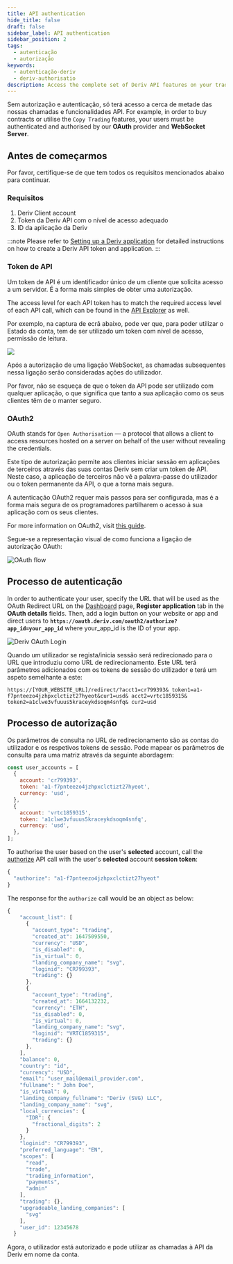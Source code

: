 ```yaml
---
title: API authentication
hide_title: false
draft: false
sidebar_label: API authentication
sidebar_position: 2
tags:
  - autenticação
  - autorização
keywords:
  - autenticação-deriv
  - deriv-authorisatio
description: Access the complete set of Deriv API features on your trading app by authenticating users with an API token. Learn to do this with an API example.
---
```


Sem autorização e autenticação, só terá acesso a cerca de metade das nossas chamadas e funcionalidades API. For example, in order to buy contracts or utilise the `Copy Trading` features, your users must be authenticated and authorised by our **OAuth** provider and **WebSocket Server**.

## Antes de começarmos

Por favor, certifique-se de que tem todos os requisitos mencionados abaixo para continuar.

### Requisitos

1. Deriv Client account
2. Token da Deriv API com o nível de acesso adequado
3. ID da aplicação da Deriv

:::note
Please refer to [Setting up a Deriv application](/docs/setting-up-a-deriv-application) for detailed instructions on how to create a Deriv API token and application.
:::

### Token de API

Um token de API é um identificador único de um cliente que solicita acesso a um servidor. É a forma mais simples de obter uma autorização.

The access level for each API token has to match the required access level of each API call, which can be found in the [API Explorer](/api-explorer) as well.

Por exemplo, na captura de ecrã abaixo, pode ver que, para poder utilizar o Estado da conta, tem de ser utilizado um token com nível de acesso, permissão de leitura.

![](/img/acc_status_scope_api_explorer.png)

Após a autorização de uma ligação WebSocket, as chamadas subsequentes nessa ligação serão consideradas ações do utilizador.

Por favor, não se esqueça de que o token da API pode ser utilizado com qualquer aplicação, o que significa que tanto a sua aplicação como os seus clientes têm de o manter seguro.

### OAuth2

OAuth stands for `Open Authorisation` — a protocol that allows a client to access resources hosted on a server on behalf of the user without revealing the credentials.

Este tipo de autorização permite aos clientes iniciar sessão em aplicações de terceiros através das suas contas Deriv sem criar um token de API. Neste caso, a aplicação de terceiros não vê a palavra-passe do utilizador ou o token permanente da API, o que a torna mais segura.

A autenticação OAuth2 requer mais passos para ser configurada, mas é a forma mais segura de os programadores partilharem o acesso à sua aplicação com os seus clientes.

For more information on OAuth2, visit [this guide](https://aaronparecki.com/oauth-2-simplified/).

Segue-se a representação visual de como funciona a ligação de autorização OAuth:

![OAuth flow](/img/how_oauth_works.png "OAuth flow")

## Processo de autenticação

In order to authenticate your user, specify the URL that will be used as the OAuth Redirect URL on the [Dashboard](/dashboard) page, **Register application** tab in the **OAuth details** fields. Then, add a login button on your website or app and direct users to **`https://oauth.deriv.com/oauth2/authorize?app_id=your_app_id`** where your_app_id is the ID of your app.

![Deriv OAuth Login](/img/oauth_login.png "Deriv OAuth Login")

Quando um utilizador se regista/inicia sessão será redirecionado para o URL que introduziu como URL de redirecionamento. Este URL terá parâmetros adicionados com os tokens de sessão do utilizador e terá um aspeto semelhante a este:

`https://[YOUR_WEBSITE_URL]/redirect/?acct1=cr799393& token1=a1-f7pnteezo4jzhpxclctizt27hyeot&cur1=usd& acct2=vrtc1859315& token2=a1clwe3vfuuus5kraceykdsoqm4snfq& cur2=usd`

## Processo de autorização

Os parâmetros de consulta no URL de redirecionamento são as contas do utilizador e os respetivos tokens de sessão. Pode mapear os parâmetros de consulta para uma matriz através da seguinte abordagem:

```js showLineNumbers
const user_accounts = [
  {
    account: 'cr799393',
    token: 'a1-f7pnteezo4jzhpxclctizt27hyeot',
    currency: 'usd',
  },
  {
    account: 'vrtc1859315',
    token: 'a1clwe3vfuuus5kraceykdsoqm4snfq',
    currency: 'usd',
  },
];
```

To authorise the user based on the user's **selected** account, call the [authorize](/api-explorer#authorize) API call with the user's **selected** account **session token**:

```js showLineNumbers
{
  "authorize": "a1-f7pnteezo4jzhpxclctizt27hyeot"
}
```

The response for the `authorize` call would be an object as below:

```js showLineNumbers
{
    "account_list": [
      {
        "account_type": "trading",
        "created_at": 1647509550,
        "currency": "USD",
        "is_disabled": 0,
        "is_virtual": 0,
        "landing_company_name": "svg",
        "loginid": "CR799393",
        "trading": {}
      },
      {
        "account_type": "trading",
        "created_at": 1664132232,
        "currency": "ETH",
        "is_disabled": 0,
        "is_virtual": 0,
        "landing_company_name": "svg",
        "loginid": "VRTC1859315",
        "trading": {}
      },
    ],
    "balance": 0,
    "country": "id",
    "currency": "USD",
    "email": "user_mail@email_provider.com",
    "fullname": " John Doe",
    "is_virtual": 0,
    "landing_company_fullname": "Deriv (SVG) LLC",
    "landing_company_name": "svg",
    "local_currencies": {
      "IDR": {
        "fractional_digits": 2
      }
    },
    "loginid": "CR799393",
    "preferred_language": "EN",
    "scopes": [
      "read",
      "trade",
      "trading_information",
      "payments",
      "admin"
    ],
    "trading": {},
    "upgradeable_landing_companies": [
      "svg"
    ],
    "user_id": 12345678
  }
```

Agora, o utilizador está autorizado e pode utilizar as chamadas à API da Deriv em nome da conta.
